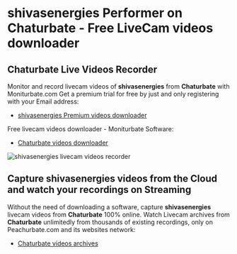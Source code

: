 # shivasenergies Performer on Chaturbate - Free LiveCam videos downloader

## Chaturbate Live Videos Recorder

Monitor and record livecam videos of **shivasenergies** from **Chaturbate** with Moniturbate.com
Get a premium trial for free by just and only registering with your Email address:
* [shivasenergies Premium videos downloader](https://moniturbate.com/request-demo-licence-key.html)

Free livecam videos downloader - Moniturbate Software:
* [Chaturbate videos downloader](https://moniturbate.com/moniturbate-download-software.html)

![shivasenergies livecam videos recorder](https://peachurnet.com/templates/moniturbate-software.png)


## Capture shivasenergies videos from the Cloud and watch your recordings on Streaming

Without the need of downloading a software, capture **shivasenergies** livecam videos from **Chaturbate** 100% online.
Watch Livecam archives from **Chaturbate** unlimitedly from thousands of existing recordings, only on Peachurbate.com and its websites network:
* [Chaturbate videos archives](https://peachurnet.com/)